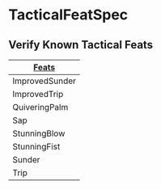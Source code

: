 # TacticalFeatSpec

## Verify Known Tactical Feats

| [ ][existingFeat] [Feats][result] |
| --------------------------------- |
| ImprovedSunder                    |
| ImprovedTrip                      |
| QuiveringPalm                     |
| Sap                               |
| StunningBlow                      |
| StunningFist                      |
| Sunder                            |
| Trip                              |

[existingFeat]: - "c:verify-rows=#feat:tacticalFeats()"
[_matchStrategy_]: - "c:matchStrategy=KeyMatch"
[result]: - "?=#feat"
